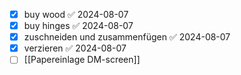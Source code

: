 - [x] buy wood ✅ 2024-08-07
- [x] buy hinges ✅ 2024-08-07
- [x] zuschneiden und zusammenfügen ✅ 2024-08-07
- [x] verzieren ✅ 2024-08-07
- [ ] [[Papereinlage DM-screen]]